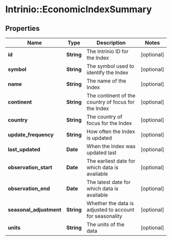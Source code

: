 # Intrinio::EconomicIndexSummary

## Properties
Name | Type | Description | Notes
------------ | ------------- | ------------- | -------------
**id** | **String** | The Intrinio ID for the Index | [optional] 
**symbol** | **String** | The symbol used to identify the Index | [optional] 
**name** | **String** | The name of the Index | [optional] 
**continent** | **String** | The continent of the country of focus for the Index | [optional] 
**country** | **String** | The country of focus for the Index | [optional] 
**update_frequency** | **String** | How often the Index is updated | [optional] 
**last_updated** | **Date** | When the Index was updated last | [optional] 
**observation_start** | **Date** | The earliest date for which data is available | [optional] 
**observation_end** | **Date** | The latest date for which data is available | [optional] 
**seasonal_adjustment** | **String** | Whether the data is adjusted to account for seasonality | [optional] 
**units** | **String** | The units of the data | [optional] 


